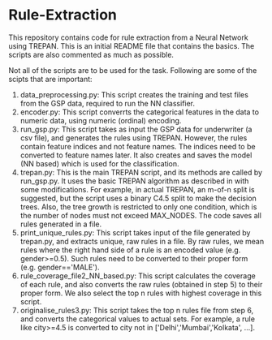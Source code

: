 # Rule-Extraction
This repository contains code for rule extraction from a Neural Network using TREPAN. This is an initial README file that contains the basics. The scripts are also commented as much as possible.

Not all of the scripts are to be used for the task. Following are some of the scipts that are important:

1. data_preprocessing.py: This script creates the training and test files from the GSP data, required to run the NN classifier.
2. encoder.py: This script converrts the categorical features in the data to numeric data, using numeric (ordinal) encoding.
3. run_gsp.py: This script takes as input the GSP data for underwriter (a csv file), and generates the rules using TREPAN. However, the rules contain feature indices and not feature names. The indices need to be converted to feature names later. It also creates and saves the model (NN based) which is used for the classification.
4. trepan.py: This is the main TREPAN script, and its methods are called by run_gsp.py. It uses the basic TREPAN algorithm as described in with some modifications. For example, in actual TREPAN, an m-of-n split is suggested, but the script uses a binary C4.5 split to make the decision trees. Also, the tree growth is restricted to only one condition, which is the number of nodes must not exceed MAX_NODES. The code saves all rules generated in a file.
5. print_unique_rules.py: This script takes input of the file generated by trepan.py, and extracts unique, raw rules in a file. By raw rules, we mean rules where the right hand side of a rule is an encoded value (e.g. gender>=0.5). Such rules need to be converted to their proper form (e.g. gender=='MALE').
6.  rule_coverage_file2_NN_based.py: This script calculates the coverage of each rule, and also converts the raw rules (obtained in step 5) to their proper form. We also select the top n rules with highest coverage in this script.
7.  originalise_rules3.py: This script takes the top n rules file from step 6, and converts the categorical values to actual sets. For example, a rule like city>=4.5 is converted to city not in ['Delhi','Mumbai','Kolkata', ...].
